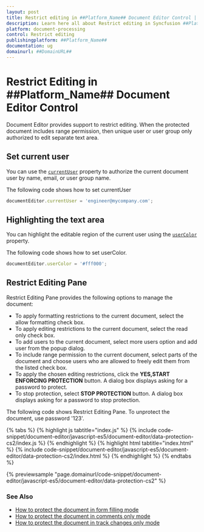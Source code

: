 ```yaml
---
layout: post
title: Restrict editing in ##Platform_Name## Document Editor Control | Syncfusion
description: Learn here all about Restrict editing in Syncfusion ##Platform_Name## Document Editor control of Syncfusion Essential JS 2 and more.
platform: document-processing
control: Restrict editing 
publishingplatform: ##Platform_Name##
documentation: ug
domainurl: ##DomainURL##
---
```


# Restrict Editing in ##Platform_Name## Document Editor Control

Document Editor provides support to restrict editing. When the protected document includes range permission, then unique user or user group only authorized to edit separate text area.

## Set current user

You can use the [`currentUser`](https://ej2.syncfusion.com/javascript/documentation/api/document-editor#currentuser) property to authorize the current document user by name, email, or user group name.

The following code shows how to set currentUser

```ts
documentEditor.currentUser = 'engineer@mycompany.com';
```

## Highlighting the text area

You can highlight the editable region of the current user using the [`userColor`](https://ej2.syncfusion.com/javascript/documentation/api/document-editor#usercolor) property.

The following code shows how to set userColor.

```ts
documentEditor.userColor = '#fff000';
```

## Restrict Editing Pane

Restrict Editing Pane provides the following options to manage the document:
* To apply formatting restrictions to the current document, select the allow formatting check box.
* To apply editing restrictions to the current document, select the read only check box.
* To add users to the current document, select more users option and add user from the popup dialog.
* To include range permission to the current document, select parts of the document and choose users who are allowed to freely edit them from the listed check box.
* To apply the chosen editing restrictions, click the **YES,START ENFORCING PROTECTION** button. A dialog box displays asking for a   password to protect.
* To stop protection, select **STOP PROTECTION** button. A dialog box displays asking for a password to stop protection.

The following code shows Restrict Editing Pane. To unprotect the document, use password '123'.

{% tabs %}
{% highlight js tabtitle="index.js" %}
{% include code-snippet/document-editor/javascript-es5/document-editor/data-protection-cs2/index.js %}
{% endhighlight %}
{% highlight html tabtitle="index.html" %}
{% include code-snippet/document-editor/javascript-es5/document-editor/data-protection-cs2/index.html %}
{% endhighlight %}
{% endtabs %}

{% previewsample "page.domainurl/code-snippet/document-editor/javascript-es5/document-editor/data-protection-cs2" %}

### See Also

* [How to protect the document in form filling mode](./form-fields#protect-the-document-in-form-filling-mode)
* [How to protect the document in comments only mode](./comments#protect-the-document-in-comments-only-mode)
* [How to protect the document in track changes only mode](./track-changes#protect-the-document-in-track-changes-only-mode)